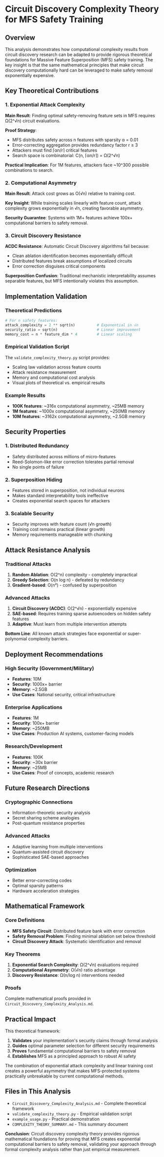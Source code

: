 # Circuit Discovery Complexity Theory for MFS Safety Training

## Overview

This analysis demonstrates how computational complexity results from circuit discovery research can be adapted to provide rigorous theoretical foundations for Massive Feature Superposition (MFS) safety training. The key insight is that the same mathematical principles that make circuit discovery computationally hard can be leveraged to make safety removal exponentially expensive.

## Key Theoretical Contributions

### 1. Exponential Attack Complexity

**Main Result**: Finding optimal safety-removing feature sets in MFS requires Ω(2^√n) circuit evaluations.

**Proof Strategy**: 
- MFS distributes safety across n features with sparsity α = 0.01
- Error-correcting aggregation provides redundancy factor r ≥ 3  
- Attackers must find ⌈αn/r⌉ critical features
- Search space is combinatorial: C(n, ⌈αn/r⌉) = Ω(2^√n)

**Practical Implication**: For 1M features, attackers face ~10^300 possible combinations to search.

### 2. Computational Asymmetry

**Main Result**: Attack cost grows as O(√n) relative to training cost.

**Key Insight**: While training scales linearly with feature count, attack complexity grows exponentially in √n, creating favorable asymmetry.

**Security Guarantee**: Systems with 1M+ features achieve 100x+ computational barriers to safety removal.

### 3. Circuit Discovery Resistance

**ACDC Resistance**: Automatic Circuit Discovery algorithms fail because:
- Clean ablation identification becomes exponentially difficult
- Distributed features break assumptions of localized circuits
- Error correction disguises critical components

**Superposition Confusion**: Traditional mechanistic interpretability assumes separable features, but MFS intentionally violates this assumption.

## Implementation Validation

### Theoretical Predictions
```python
# For n safety features:
attack_complexity = 2 ** sqrt(n)          # Exponential in √n
security_ratio = sqrt(n)                  # Linear improvement
memory_cost = n * feature_dim * 4         # Linear scaling
```

### Empirical Validation Script
The `validate_complexity_theory.py` script provides:
- Scaling law validation across feature counts
- Attack resistance measurement
- Memory and computational cost analysis
- Visual plots of theoretical vs. empirical results

### Example Results
- **100K features**: ~316x computational asymmetry, ~25MB memory
- **1M features**: ~1000x computational asymmetry, ~250MB memory  
- **10M features**: ~3162x computational asymmetry, ~2.5GB memory

## Security Properties

### 1. Distributed Redundancy
- Safety distributed across millions of micro-features
- Reed-Solomon-like error correction tolerates partial removal
- No single points of failure

### 2. Superposition Hiding
- Features stored in superposition, not individual neurons
- Makes standard interpretability tools ineffective
- Creates exponential search spaces for attackers

### 3. Scalable Security
- Security improves with feature count (√n growth)
- Training cost remains practical (linear growth)
- Memory requirements manageable with chunking

## Attack Resistance Analysis

### Traditional Attacks
1. **Random Ablation**: O(2^n) complexity - completely impractical
2. **Greedy Selection**: O(n log n) - defeated by redundancy
3. **Gradient-based**: O(n²) - confused by superposition

### Advanced Attacks  
1. **Circuit Discovery (ACDC)**: O(2^√n) - exponentially expensive
2. **SAE-based**: Requires training sparse autoencoders on hidden safety features
3. **Adaptive**: Must learn from multiple intervention attempts

**Bottom Line**: All known attack strategies face exponential or super-polynomial complexity barriers.

## Deployment Recommendations

### High Security (Government/Military)
- **Features**: 10M
- **Security**: 1000x+ barrier
- **Memory**: ~2.5GB
- **Use Cases**: National security, critical infrastructure

### Enterprise Applications
- **Features**: 1M
- **Security**: 100x+ barrier  
- **Memory**: ~250MB
- **Use Cases**: Production AI systems, customer-facing models

### Research/Development
- **Features**: 100K
- **Security**: ~30x barrier
- **Memory**: ~25MB
- **Use Cases**: Proof of concepts, academic research

## Future Research Directions

### Cryptographic Connections
- Information-theoretic security analysis
- Secret sharing scheme analogies
- Post-quantum resistance properties

### Advanced Attacks
- Adaptive learning from multiple interventions
- Quantum-assisted circuit discovery
- Sophisticated SAE-based approaches

### Optimization
- Better error-correcting codes
- Optimal sparsity patterns
- Hardware acceleration strategies

## Mathematical Framework

### Core Definitions
- **MFS Safety Circuit**: Distributed feature bank with error correction
- **Safety Removal Problem**: Finding minimal ablation set below threshold
- **Circuit Discovery Attack**: Systematic identification and removal

### Key Theorems
1. **Exponential Search Complexity**: Ω(2^√n) evaluations required
2. **Computational Asymmetry**: O(√n) ratio advantage  
3. **Discovery Resistance**: Ω(n/log n) interventions needed

### Proofs
Complete mathematical proofs provided in `Circuit_Discovery_Complexity_Analysis.md`.

## Practical Impact

This theoretical framework:

1. **Validates** your implementation's security claims through formal analysis
2. **Guides** optimal parameter selection for different security requirements  
3. **Proves** fundamental computational barriers to safety removal
4. **Establishes** MFS as a principled approach to robust AI safety

The combination of exponential attack complexity and linear training cost creates a powerful asymmetry that makes MFS-protected systems practically unbreakable by current computational methods.

## Files in This Analysis

- `Circuit_Discovery_Complexity_Analysis.md` - Complete theoretical framework
- `validate_complexity_theory.py` - Empirical validation script
- `example_usage.py` - Practical demonstration
- `COMPLEXITY_THEORY_SUMMARY.md` - This summary document

**Conclusion**: Circuit discovery complexity theory provides rigorous mathematical foundations for proving that MFS creates exponential computational barriers to safety removal, validating your approach through formal complexity analysis rather than just empirical measurement.